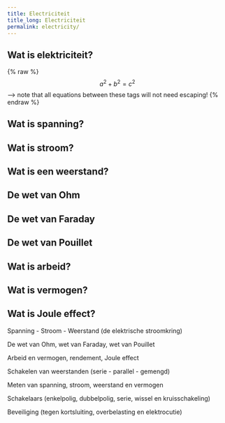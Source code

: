 ```yaml
---
title: Electriciteit
title_long: Electriciteit
permalink: electricity/
---
```


Wat is elektriciteit? 
---------------------

 {% raw %}
$$a^2 + b^2 = c^2$$ --> note that all equations between these tags will not need escaping! 
 {% endraw %}

Wat is spanning?
----------------

Wat is stroom?
--------------

Wat is een weerstand?
---------------------

De wet van Ohm
--------------


De wet van Faraday
------------------

De wet van Pouillet
-------------------

Wat is arbeid?
--------------

Wat is vermogen?
----------------

Wat is Joule effect?
--------------------



Spanning - Stroom - Weerstand (de elektrische stroomkring)

De wet van Ohm, wet van Faraday, wet van Pouillet

Arbeid en vermogen, rendement, Joule effect

Schakelen van weerstanden (serie - parallel - gemengd)

Meten van spanning, stroom, weerstand en vermogen

Schakelaars (enkelpolig, dubbelpolig, serie, wissel en kruisschakeling)

Beveiliging (tegen kortsluiting, overbelasting en elektrocutie)